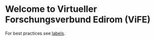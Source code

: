 # Welcome to Virtueller Forschungsverbund Edirom (ViFE)

For best practices see [labels](../best-practices/labels.md).


